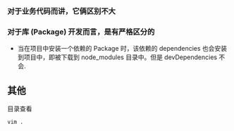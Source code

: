 ### 对于业务代码而讲，它俩区别不大

### 对于库 (Package) 开发而言，是有严格区分的

- 当在项目中安装一个依赖的 Package 时，该依赖的 dependencies 也会安装到项目中，即被下载到 node_modules 目录中。但是 devDependencies 不会.

## 其他

目录查看

```
vim .
```
